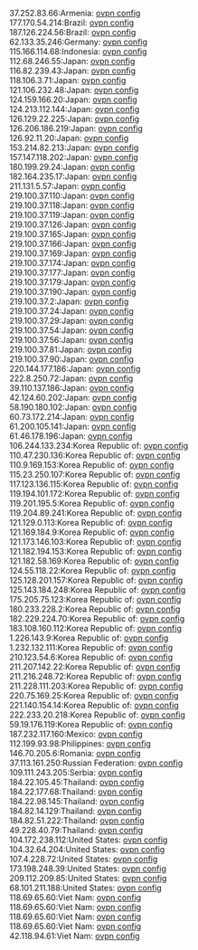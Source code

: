 37.252.83.66:Armenia: [ovpn config](vpn/37_252_83_66.ovpn)  
177.170.54.214:Brazil: [ovpn config](vpn/177_170_54_214.ovpn)  
187.126.224.56:Brazil: [ovpn config](vpn/187_126_224_56.ovpn)  
62.133.35.246:Germany: [ovpn config](vpn/62_133_35_246.ovpn)  
115.166.114.68:Indonesia: [ovpn config](vpn/115_166_114_68.ovpn)  
112.68.246.55:Japan: [ovpn config](vpn/112_68_246_55.ovpn)  
116.82.239.43:Japan: [ovpn config](vpn/116_82_239_43.ovpn)  
118.106.3.71:Japan: [ovpn config](vpn/118_106_3_71.ovpn)  
121.106.232.48:Japan: [ovpn config](vpn/121_106_232_48.ovpn)  
124.159.166.20:Japan: [ovpn config](vpn/124_159_166_20.ovpn)  
124.213.112.144:Japan: [ovpn config](vpn/124_213_112_144.ovpn)  
126.129.22.225:Japan: [ovpn config](vpn/126_129_22_225.ovpn)  
126.206.186.219:Japan: [ovpn config](vpn/126_206_186_219.ovpn)  
126.92.11.20:Japan: [ovpn config](vpn/126_92_11_20.ovpn)  
153.214.82.213:Japan: [ovpn config](vpn/153_214_82_213.ovpn)  
157.147.118.202:Japan: [ovpn config](vpn/157_147_118_202.ovpn)  
180.199.29.24:Japan: [ovpn config](vpn/180_199_29_24.ovpn)  
182.164.235.17:Japan: [ovpn config](vpn/182_164_235_17.ovpn)  
211.131.5.57:Japan: [ovpn config](vpn/211_131_5_57.ovpn)  
219.100.37.110:Japan: [ovpn config](vpn/219_100_37_110.ovpn)  
219.100.37.118:Japan: [ovpn config](vpn/219_100_37_118.ovpn)  
219.100.37.119:Japan: [ovpn config](vpn/219_100_37_119.ovpn)  
219.100.37.126:Japan: [ovpn config](vpn/219_100_37_126.ovpn)  
219.100.37.165:Japan: [ovpn config](vpn/219_100_37_165.ovpn)  
219.100.37.166:Japan: [ovpn config](vpn/219_100_37_166.ovpn)  
219.100.37.169:Japan: [ovpn config](vpn/219_100_37_169.ovpn)  
219.100.37.174:Japan: [ovpn config](vpn/219_100_37_174.ovpn)  
219.100.37.177:Japan: [ovpn config](vpn/219_100_37_177.ovpn)  
219.100.37.179:Japan: [ovpn config](vpn/219_100_37_179.ovpn)  
219.100.37.190:Japan: [ovpn config](vpn/219_100_37_190.ovpn)  
219.100.37.2:Japan: [ovpn config](vpn/219_100_37_2.ovpn)  
219.100.37.24:Japan: [ovpn config](vpn/219_100_37_24.ovpn)  
219.100.37.29:Japan: [ovpn config](vpn/219_100_37_29.ovpn)  
219.100.37.54:Japan: [ovpn config](vpn/219_100_37_54.ovpn)  
219.100.37.56:Japan: [ovpn config](vpn/219_100_37_56.ovpn)  
219.100.37.81:Japan: [ovpn config](vpn/219_100_37_81.ovpn)  
219.100.37.90:Japan: [ovpn config](vpn/219_100_37_90.ovpn)  
220.144.177.186:Japan: [ovpn config](vpn/220_144_177_186.ovpn)  
222.8.250.72:Japan: [ovpn config](vpn/222_8_250_72.ovpn)  
39.110.137.186:Japan: [ovpn config](vpn/39_110_137_186.ovpn)  
42.124.60.202:Japan: [ovpn config](vpn/42_124_60_202.ovpn)  
58.190.180.102:Japan: [ovpn config](vpn/58_190_180_102.ovpn)  
60.73.172.214:Japan: [ovpn config](vpn/60_73_172_214.ovpn)  
61.200.105.141:Japan: [ovpn config](vpn/61_200_105_141.ovpn)  
61.46.178.196:Japan: [ovpn config](vpn/61_46_178_196.ovpn)  
106.244.133.234:Korea Republic of: [ovpn config](vpn/106_244_133_234.ovpn)  
110.47.230.136:Korea Republic of: [ovpn config](vpn/110_47_230_136.ovpn)  
110.9.169.153:Korea Republic of: [ovpn config](vpn/110_9_169_153.ovpn)  
115.23.250.107:Korea Republic of: [ovpn config](vpn/115_23_250_107.ovpn)  
117.123.136.115:Korea Republic of: [ovpn config](vpn/117_123_136_115.ovpn)  
119.194.101.172:Korea Republic of: [ovpn config](vpn/119_194_101_172.ovpn)  
119.201.195.5:Korea Republic of: [ovpn config](vpn/119_201_195_5.ovpn)  
119.204.89.241:Korea Republic of: [ovpn config](vpn/119_204_89_241.ovpn)  
121.129.0.113:Korea Republic of: [ovpn config](vpn/121_129_0_113.ovpn)  
121.169.184.9:Korea Republic of: [ovpn config](vpn/121_169_184_9.ovpn)  
121.173.146.103:Korea Republic of: [ovpn config](vpn/121_173_146_103.ovpn)  
121.182.194.153:Korea Republic of: [ovpn config](vpn/121_182_194_153.ovpn)  
121.182.58.169:Korea Republic of: [ovpn config](vpn/121_182_58_169.ovpn)  
124.55.118.22:Korea Republic of: [ovpn config](vpn/124_55_118_22.ovpn)  
125.128.201.157:Korea Republic of: [ovpn config](vpn/125_128_201_157.ovpn)  
125.143.184.248:Korea Republic of: [ovpn config](vpn/125_143_184_248.ovpn)  
175.205.75.123:Korea Republic of: [ovpn config](vpn/175_205_75_123.ovpn)  
180.233.228.2:Korea Republic of: [ovpn config](vpn/180_233_228_2.ovpn)  
182.229.224.70:Korea Republic of: [ovpn config](vpn/182_229_224_70.ovpn)  
183.108.160.112:Korea Republic of: [ovpn config](vpn/183_108_160_112.ovpn)  
1.226.143.9:Korea Republic of: [ovpn config](vpn/1_226_143_9.ovpn)  
1.232.132.111:Korea Republic of: [ovpn config](vpn/1_232_132_111.ovpn)  
210.123.54.6:Korea Republic of: [ovpn config](vpn/210_123_54_6.ovpn)  
211.207.142.22:Korea Republic of: [ovpn config](vpn/211_207_142_22.ovpn)  
211.216.248.72:Korea Republic of: [ovpn config](vpn/211_216_248_72.ovpn)  
211.228.111.203:Korea Republic of: [ovpn config](vpn/211_228_111_203.ovpn)  
220.75.169.25:Korea Republic of: [ovpn config](vpn/220_75_169_25.ovpn)  
221.140.154.14:Korea Republic of: [ovpn config](vpn/221_140_154_14.ovpn)  
222.233.20.218:Korea Republic of: [ovpn config](vpn/222_233_20_218.ovpn)  
59.19.176.119:Korea Republic of: [ovpn config](vpn/59_19_176_119.ovpn)  
187.232.117.160:Mexico: [ovpn config](vpn/187_232_117_160.ovpn)  
112.199.93.98:Philippines: [ovpn config](vpn/112_199_93_98.ovpn)  
146.70.205.6:Romania: [ovpn config](vpn/146_70_205_6.ovpn)  
37.113.161.250:Russian Federation: [ovpn config](vpn/37_113_161_250.ovpn)  
109.111.243.205:Serbia: [ovpn config](vpn/109_111_243_205.ovpn)  
184.22.105.45:Thailand: [ovpn config](vpn/184_22_105_45.ovpn)  
184.22.177.68:Thailand: [ovpn config](vpn/184_22_177_68.ovpn)  
184.22.98.145:Thailand: [ovpn config](vpn/184_22_98_145.ovpn)  
184.82.14.129:Thailand: [ovpn config](vpn/184_82_14_129.ovpn)  
184.82.51.222:Thailand: [ovpn config](vpn/184_82_51_222.ovpn)  
49.228.40.79:Thailand: [ovpn config](vpn/49_228_40_79.ovpn)  
104.172.238.112:United States: [ovpn config](vpn/104_172_238_112.ovpn)  
104.32.64.204:United States: [ovpn config](vpn/104_32_64_204.ovpn)  
107.4.228.72:United States: [ovpn config](vpn/107_4_228_72.ovpn)  
173.198.248.39:United States: [ovpn config](vpn/173_198_248_39.ovpn)  
209.112.209.85:United States: [ovpn config](vpn/209_112_209_85.ovpn)  
68.101.211.188:United States: [ovpn config](vpn/68_101_211_188.ovpn)  
118.69.65.60:Viet Nam: [ovpn config](vpn/118_69_65_60.ovpn)  
118.69.65.60:Viet Nam: [ovpn config](vpn/118_69_65_60.ovpn)  
118.69.65.60:Viet Nam: [ovpn config](vpn/118_69_65_60.ovpn)  
118.69.65.60:Viet Nam: [ovpn config](vpn/118_69_65_60.ovpn)  
42.118.94.61:Viet Nam: [ovpn config](vpn/42_118_94_61.ovpn)  
